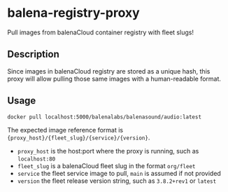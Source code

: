# balena-registry-proxy

Pull images from balenaCloud container registry with fleet slugs!

## Description

Since images in balenaCloud registry are stored as a unique hash, this proxy will
allow pulling those same images with a human-readable format.

## Usage

```bash
docker pull localhost:5000/balenalabs/balenasound/audio:latest
```

The expected image reference format is `{proxy_host}/{fleet_slug}/{service}/{version}`.

- `proxy_host` is the host:port where the proxy is running, such as `localhost:80`
- `fleet_slug` is a balenaCloud fleet slug in the format `org/fleet`
- `service` the fleet service image to pull, `main` is assumed if not provided
- `version` the fleet release version string, such as `3.8.2+rev1` or `latest`
